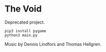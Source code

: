# The Void
Deprecated project.

```
pip3 install pygame
python3 main.py
```

Music by Dennis Lindfors and Thomas Hellgren.
